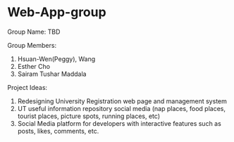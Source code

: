 # Web-App-group

Group Name: TBD

Group Members:

1. Hsuan-Wen(Peggy), Wang
2. Esther Cho
3. Sairam Tushar Maddala

Project Ideas:

1. Redesigning University Registration web page and management system
2. UT useful information repository social media (nap places, food places, tourist places, picture spots, running places, etc)
3. Social Media platform for developers with interactive features such as posts, likes, comments, etc.
